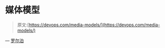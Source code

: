 # 媒体模型

> 原文:[https://devops.com/media-models/](https://devops.com/media-models/)

— [罗尔泊](https://devops.com/author/breselman/)